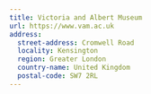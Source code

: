 ```yaml
---
title: Victoria and Albert Museum
url: https://www.vam.ac.uk
address:
  street-address: Cromwell Road
  locality: Kensington
  region: Greater London
  country-name: United Kingdom
  postal-code: SW7 2RL
---
```


